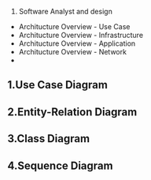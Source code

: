 1. Software Analyst and design
* Architucture Overview - Use Case
* Architucture Overview - Infrastructure
* Architucture Overview - Application
* Architucture Overview - Network
* 
## 1.Use Case Diagram

## 2.Entity-Relation Diagram

## 3.Class Diagram

## 4.Sequence Diagram
